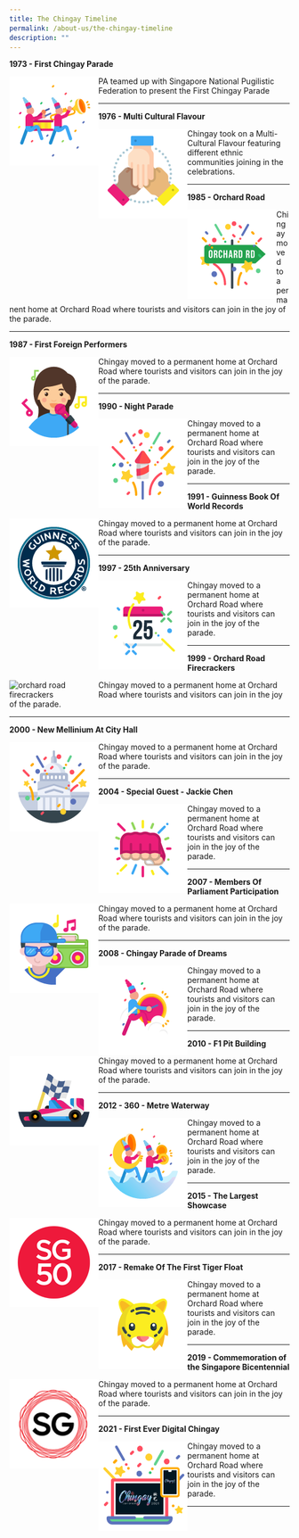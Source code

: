 ```yaml
---
title: The Chingay Timeline
permalink: /about-us/the-chingay-timeline
description: ""
---
```

**1973 - First Chingay Parade**

<img src="/images/About%20Us/Timeline/first-chingay-parade.png" alt="first chingay parade" style="width:160px; float:left;right-margin:20px;"/>

PA teamed up with Singapore National Pugilistic Federation to present the First Chingay Parade

<hr/>

**1976 - Multi Cultural Flavour**

<img src="/images/About%20Us/Timeline/multi-cultural-flavour.png" style="width:160px; float:left;right-padding:20px;"/>

Chingay took on a Multi-Cultural Flavour featuring different ethnic communities joining in the celebrations.

<hr/>

**1985 - Orchard Road**

<img src="/images/About%20Us/Timeline/orchard-road.png" alt="orchard road" style="width:160px; float:left;"/>

Chingay moved to a permanent home at Orchard Road where tourists and visitors can join in the joy of the parade.

<hr/>

**1987 - First Foreign Performers**

<img src="/images/About%20Us/Timeline/1987.png" alt="first foreign performers" style="width:160px; float:left;"/>

Chingay moved to a permanent home at Orchard Road where tourists and visitors can join in the joy of the parade.

<hr/>

**1990 - Night Parade**

<img src="/images/About%20Us/Timeline/1990.png" alt="night parade" style="width:160px; float:left;"/>

Chingay moved to a permanent home at Orchard Road where tourists and visitors can join in the joy of the parade.

<hr/>

**1991 - Guinness Book Of World Records**

<img src="/images/About%20Us/Timeline/1991.png" alt="guinness book of world records" style="width:160px; float:left;"/>

Chingay moved to a permanent home at Orchard Road where tourists and visitors can join in the joy of the parade.

<hr/>

**1997 - 25th Anniversary**

<img src="/images/About%20Us/Timeline/1997.png" alt="25th anniversary" style="width:160px; float:left;"/>

Chingay moved to a permanent home at Orchard Road where tourists and visitors can join in the joy of the parade.

<hr/>

**1999 - Orchard Road Firecrackers**

<img src="/images/About%20Us/Timeline/1999.png" alt="orchard road firecrackers" style="width:160px; float:left;"/>

Chingay moved to a permanent home at Orchard Road where tourists and visitors can join in the joy of the parade.

<hr/>

**2000 - New Mellinium At City Hall**

<img src="/images/About%20Us/Timeline/2000.png" alt="new mellinium at city hall" style="width:160px; float:left;"/>

Chingay moved to a permanent home at Orchard Road where tourists and visitors can join in the joy of the parade.

<hr/>

**2004 - Special Guest - Jackie Chen**

<img src="/images/About%20Us/Timeline/2004.png" alt="special guest - jackie chen" style="width:160px; float:left;"/>

Chingay moved to a permanent home at Orchard Road where tourists and visitors can join in the joy of the parade.

<hr/>

**2007 - Members Of Parliament Participation**

<img src="/images/About%20Us/Timeline/2007.png" alt="members of parliament participation" style="width:160px; float:left;"/>

Chingay moved to a permanent home at Orchard Road where tourists and visitors can join in the joy of the parade.

<hr/>

**2008 - Chingay Parade of Dreams**

<img src="/images/About%20Us/Timeline/2008.png" alt="chingay parade of dreams" style="width:160px; float:left;"/>

Chingay moved to a permanent home at Orchard Road where tourists and visitors can join in the joy of the parade.

<hr/>

**2010 - F1 Pit Building**

<img src="/images/About%20Us/Timeline/2010.png" alt="f1 pit building" style="width:160px; float:left;"/>

Chingay moved to a permanent home at Orchard Road where tourists and visitors can join in the joy of the parade.

<hr/>

**2012 - 360 - Metre Waterway**

<img src="/images/About%20Us/Timeline/2012.png" alt="360 metre waterway" style="width:160px; float:left;"/>

Chingay moved to a permanent home at Orchard Road where tourists and visitors can join in the joy of the parade.

<hr/>

**2015 - The Largest Showcase**

<img src="/images/About%20Us/Timeline/2015.png" alt="the largest showcase" style="width:160px; float:left;"/>

Chingay moved to a permanent home at Orchard Road where tourists and visitors can join in the joy of the parade.

<hr/>

**2017 - Remake Of The First Tiger Float**

<img src="/images/About%20Us/Timeline/2017.png" alt="remake of the first tiger float" style="width:160px; float:left;"/>

Chingay moved to a permanent home at Orchard Road where tourists and visitors can join in the joy of the parade.

<hr/>

**2019 - Commemoration of the Singapore Bicentennial**

<img src="/images/About%20Us/Timeline/2019.png" alt="2commemoration of the singapore bicentennial" style="width:160px; float:left;"/>

Chingay moved to a permanent home at Orchard Road where tourists and visitors can join in the joy of the parade.

<hr/>

**2021 - First Ever Digital Chingay**

<img src="/images/About%20Us/Timeline/2021.png" alt="first ever digital chingay" style="width:160px; float:left;"/>

Chingay moved to a permanent home at Orchard Road where tourists and visitors can join in the joy of the parade.

<hr/>